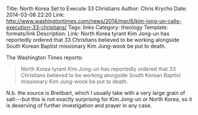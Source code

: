 Title: North Korea Set to Execute 33 Christians
Author: Chris Krycho
Date: 2014-03-08 22:20
Link: http://www.washingtontimes.com/news/2014/mar/6/kim-jong-un-calls-execution-33-christians/
Tags: links
Category: theology
Template: formats/link
Description: Link: North Korea tyrant Kim Jong-un has reportedly ordered that 33 Christians believed to be working alongside South Korean Baptist missionary Kim Jung-wook be put to death.

The Washington Times reports:

> North Korea tyrant Kim Jong-un has reportedly ordered that 33 Christians
> believed to be working alongside South Korean Baptist missionary Kim Jung-wook
> be put to death.

N.b. the source is Breitbart, which I usually take with a very large grain of
salt---but this is not exactly surprising for Kim Jong-un or North Korea, so it
is deserving of further investigation and prayer in any case.